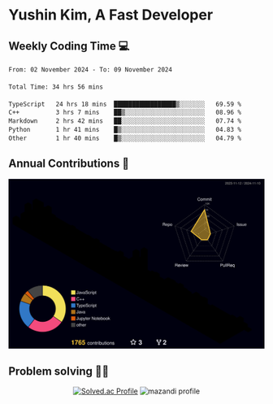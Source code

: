 # Yushin Kim, A Fast Developer

## Weekly Coding Time 💻

<!--START_SECTION:waka-->

```txt
From: 02 November 2024 - To: 09 November 2024

Total Time: 34 hrs 56 mins

TypeScript   24 hrs 18 mins  █████████████████▒░░░░░░░   69.59 %
C++          3 hrs 7 mins    ██▒░░░░░░░░░░░░░░░░░░░░░░   08.96 %
Markdown     2 hrs 42 mins   ██░░░░░░░░░░░░░░░░░░░░░░░   07.74 %
Python       1 hr 41 mins    █▒░░░░░░░░░░░░░░░░░░░░░░░   04.83 %
Other        1 hr 40 mins    █▒░░░░░░░░░░░░░░░░░░░░░░░   04.79 %
```

<!--END_SECTION:waka-->

## Annual Contributions 🏃

![](./profile-3d-contrib/profile-night-rainbow.svg)

## Problem solving 👨‍💻

<div align="center">

[![Solved.ac Profile](http://mazassumnida.wtf/api/v2/generate_badge?boj=kys010306)](https://solved.ac/kys010306)
![mazandi profile](http://mazandi.herokuapp.com/api?handle=kys010306&theme=dark)

</div>
